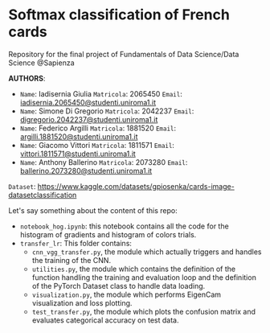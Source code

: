 # Softmax classification of French cards
Repository for the final project of Fundamentals of Data Science/Data Science @Sapienza

**AUTHORS**:

- `Name`: Iadisernia Giulia `Matricola`: 2065450 `Email`: iadisernia.2065450@studenti.uniroma1.it <br>
- `Name`: Simone Di Gregorio `Matricola`: 2042237 `Email`: digregorio.2042237@studenti.uniroma1.it<br>
- `Name`: Federico Argilli `Matricola`: 1881520 `Email`: argilli.1881520@studenti.uniroma1.it
- `Name`: Giacomo Vittori `Matricola`: 1811571 `Email`: vittori.1811571@studenti.uniroma1.it
- `Name`: Anthony Ballerino `Matricola`: 2073280 `Email`: ballerino.2073280@studenti.uniroma1.it

`Dataset`: https://www.kaggle.com/datasets/gpiosenka/cards-image-datasetclassification

Let's say something about the content of this repo: 
- `notebook_hog.ipynb`: this notebook contains all the code for the histogram of gradients and histogram of colors trials.
- `transfer_lr`: This folder contains:
    - `cnn_vgg_transfer.py`, the module which actually triggers and handles the training of the CNN.
    - `utilities.py`, the module which contains the definition of the function handling the training and evaluation loop and the definition of the PyTorch Dataset class to handle data loading. 
    - `visualization.py`, the module which performs EigenCam visualization and loss plotting. 
    - `test_transfer.py`, the module which plots the confusion matrix and evaluates categorical accuracy on test data. 
